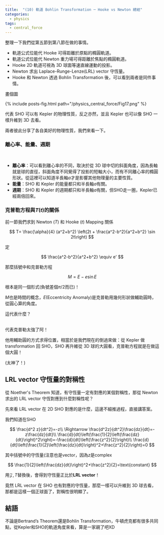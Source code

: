 ```yaml
---
title:  "(10) 軌道 Bohlin Transformation ─ Hooke vs Newton 總結"
categories:
  - physics
tags:
  - central_force
---
```


整理一下我們從第五節到第八節在做的事情。

- 軌道公式位能代 Hooke 可得距離於原點的橢圓軌道。
- 軌道公式位能代 Newton 重力場可得距離於焦點的橢圓軌道。
- Hooke 2D 軌道可視為 3D 球面等速直線運動的投影。
- Newton 求出 Laplace-Runge-Lenze(LRL) vector 守恆量。
- Hooke 和 Newton 透過 Bohlin Transformation 後，可以看到兩者是同件事情。


畫個圖

{% include posts-fig.html path="/physics_central_force/Fig17.png" %}


代表 SHO 可以有 Kepler 的物理性質，反之亦然，並且 Kepler 也可以像 SHO 一樣升維到 3D 去看。


兩者彼此分享了各自美好的物理性質，我們來看一下。

### 離心率、能量、週期

<br>

- **離心率**：可以看到離心率的不同，取決於從 3D 球中切的斜面角度，因為長軸就是球的直徑，斜面角度不同覺得了投影的短軸大小，而有不同離心率的橢圓形狀。從這裡可以知道半長軸$a$才是影響其他物理量的主要性質。
- **能量**：SHO 和 Kepler 的能量都只和半長軸$a$有關。
- **週期**：SHO 和 Kepler 的週期都只和半長軸$a$有關，但SHO走一圈，Kepler已經兩倍回來。


### 克普勒方程與$T(t)$的關係


前一節我們求到 Newton ($T$) 和 Hooke ($t$) Mapping 關係

$$
T= \frac{\alpha}{4} (a^2+b^2) \left(2t + \frac{a^2-b^2}{a^2+b^2} \sin 2t\right)
$$

定

$$
\frac{a^2-b^2}{a^2+b^2} \equiv e'
$$

那麼括號中和克普勒方程

$$
M=E-e\sin E
$$

根本是同一個形式(負號差個$\pi/2$而已)！


$M$也是時間的概念，$E$(Eccentricity Anomaly)是克普勒用幾何形狀做輔助圓時，從圓心算的角度。


這代表什麼？


<br>
代表克普勒太強了阿！


他用輔助圓的方式求得位置，相當於是我們現在的倒過來做：從 Kepler 做 transformation 回 SHO，SHO 再升維從 3D 球的大圓看，克普勒方程就是在做這個大圓！


(太神了！)


## LRL vector 守恆量的對稱性

從 Noether's Theorem 知道，有守恆量一定有對應的某個對稱性，那從 Newton 求出的 LRL vector 守恆對應到什麼對稱性呢？


先來看 LRL vector 在 2D SHO 對應的是什麼，這邊不細推過程，直接講答案。


我們知道在SHO

$$
\frac{d^2 z}{dt^2}=-z\\
\Rightarrow \frac{d^2z}{dt^2}\frac{dz}{dt}=-z\frac{dz}{dt}\\
\frac{d}{dt}\left(\frac{1}{2}\left(\frac{dz}{dt}\right)^2\right)=-\frac{d}{dt}\left(\frac{z^2}{2}\right)\\
\frac{d}{dt}\left(\frac{1}{2}\left(\frac{dz}{dt}\right)^2+\frac{z^2}{2}\right)=0
$$

其中括號中的守恆量(注意也是vector，因為$z$是complex

$$
\frac{1}{2}\left(\frac{dz}{dt}\right)^2+\frac{z^2}{2}=\text{constant}
$$

用$\mathcal{Z},T$替換後，會得到守恆量正比於**LRL vector**！


竟然 LRL vector 在 SHO 也有對應的守恆量，那麼一樣可以升維到 3D 球去看，那都是這樣一個正球面了，對稱性很明顯了。

## 結語


不論是Bertrand’s Theorem還是Bohlin Transformation，牛頓虎克都有很多共同點，從Kepler和SHO的軌道角度來看，算是一家親了吧XD


